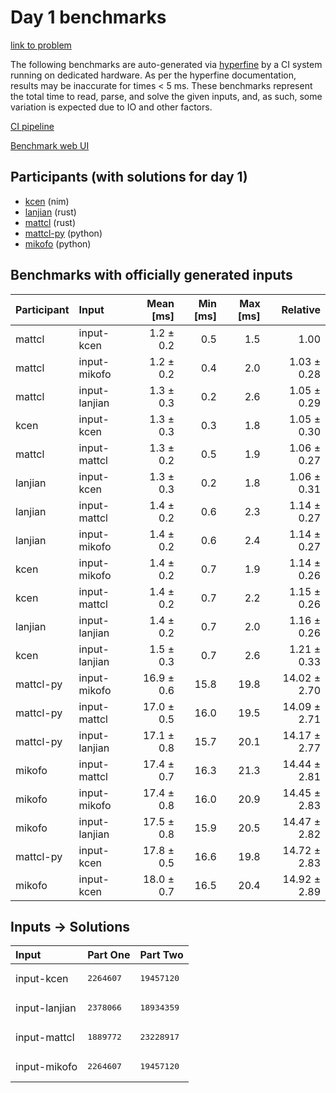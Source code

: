 # Day 1 benchmarks

[link to problem](https://adventofcode.com/2024/day/1)

The following benchmarks are auto-generated via
[hyperfine](https://github.com/sharkdp/hyperfine) by a CI system running on
dedicated hardware. As per the hyperfine documentation, results may be
inaccurate for times < 5 ms. These benchmarks represent the total time to read,
parse, and solve the given inputs, and, as such, some variation is expected due
to IO and other factors.

[CI pipeline](http://ci.papercode.net:8080/teams/main/pipelines/aoc2024)

[Benchmark web UI](https://aoc.ancalagon.black)


## Participants (with solutions for day 1)

- [kcen](https://github.com/kcen/aoc2024) (nim)
- [lanjian](https://github.com/lanjian/aoc-2024) (rust)
- [mattcl](https://github.com/mattcl/aoc2024) (rust)
- [mattcl-py](https://github.com/mattcl/aoc2024-py) (python)
- [mikofo](https://github.com/mikofo/aoc2024) (python)


## Benchmarks with officially generated inputs

| Participant | Input | Mean [ms] | Min [ms] | Max [ms] | Relative |
|:---|:---|---:|---:|---:|---:|
| mattcl | input-kcen | 1.2 ± 0.2 | 0.5 | 1.5 | 1.00 |
| mattcl | input-mikofo | 1.2 ± 0.2 | 0.4 | 2.0 | 1.03 ± 0.28 |
| mattcl | input-lanjian | 1.3 ± 0.3 | 0.2 | 2.6 | 1.05 ± 0.29 |
| kcen | input-kcen | 1.3 ± 0.3 | 0.3 | 1.8 | 1.05 ± 0.30 |
| mattcl | input-mattcl | 1.3 ± 0.2 | 0.5 | 1.9 | 1.06 ± 0.27 |
| lanjian | input-kcen | 1.3 ± 0.3 | 0.2 | 1.8 | 1.06 ± 0.31 |
| lanjian | input-mattcl | 1.4 ± 0.2 | 0.6 | 2.3 | 1.14 ± 0.27 |
| lanjian | input-mikofo | 1.4 ± 0.2 | 0.6 | 2.4 | 1.14 ± 0.27 |
| kcen | input-mikofo | 1.4 ± 0.2 | 0.7 | 1.9 | 1.14 ± 0.26 |
| kcen | input-mattcl | 1.4 ± 0.2 | 0.7 | 2.2 | 1.15 ± 0.26 |
| lanjian | input-lanjian | 1.4 ± 0.2 | 0.7 | 2.0 | 1.16 ± 0.26 |
| kcen | input-lanjian | 1.5 ± 0.3 | 0.7 | 2.6 | 1.21 ± 0.33 |
| mattcl-py | input-mikofo | 16.9 ± 0.6 | 15.8 | 19.8 | 14.02 ± 2.70 |
| mattcl-py | input-mattcl | 17.0 ± 0.5 | 16.0 | 19.5 | 14.09 ± 2.71 |
| mattcl-py | input-lanjian | 17.1 ± 0.8 | 15.7 | 20.1 | 14.17 ± 2.77 |
| mikofo | input-mattcl | 17.4 ± 0.7 | 16.3 | 21.3 | 14.44 ± 2.81 |
| mikofo | input-mikofo | 17.4 ± 0.8 | 16.0 | 20.9 | 14.45 ± 2.83 |
| mikofo | input-lanjian | 17.5 ± 0.8 | 15.9 | 20.5 | 14.47 ± 2.82 |
| mattcl-py | input-kcen | 17.8 ± 0.5 | 16.6 | 19.8 | 14.72 ± 2.83 |
| mikofo | input-kcen | 18.0 ± 0.7 | 16.5 | 20.4 | 14.92 ± 2.89 |


## Inputs -> Solutions

| Input | Part One | Part Two |
|:---|:---|:---|
|input-kcen|<pre>2264607</pre>|<pre>19457120</pre>|
|input-lanjian|<pre>2378066</pre>|<pre>18934359</pre>|
|input-mattcl|<pre>1889772</pre>|<pre>23228917</pre>|
|input-mikofo|<pre>2264607</pre>|<pre>19457120</pre>|